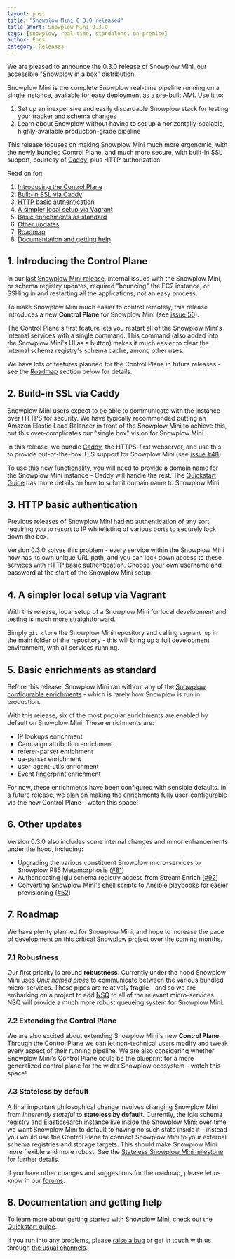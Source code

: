 ```yaml
---
layout: post
title: "Snowplow Mini 0.3.0 released"
title-short: Snowplow Mini 0.3.0
tags: [snowplow, real-time, standalone, on-premise]
author: Enes
category: Releases
---
```


We are pleased to announce the 0.3.0 release of Snowplow Mini, our accessible "Snowplow in a box" distribution.

Snowplow Mini is the complete Snowplow real-time pipeline running on a single instance, available for easy deployment as a pre-built AMI. Use it to:

1. Set up an inexpensive and easily discardable Snowplow stack for testing your tracker and schema changes
2. Learn about Snowplow without having to set up a horizontally-scalable, highly-available production-grade pipeline

This release focuses on making Snowplow Mini much more ergonomic, with the newly bundled Control Plane, and much more secure, with built-in SSL support, courtesy of [Caddy][caddy], plus HTTP authorization.

Read on for:

1. [Introducing the Control Plane](/blog/2017/08/30/snowplow-mini-0.3.0-released#control-plane)
2. [Built-in SSL via Caddy](/blog/2017/08/30/snowplow-mini-0.3.0-released#out-of-the-box-ssl)
3. [HTTP basic authentication](/blog/2017/08/30/snowplow-mini-0.3.0-released#http-auth)
4. [A simpler local setup via Vagrant](/blog/2017/08/30/snowplow-mini-0.3.0-released#easier-setup)
5. [Basic enrichments as standard](/blog/2017/08/30/snowplow-mini-0.3.0-released#basic-enrichments)
6. [Other updates](/blog/2017/08/30/snowplow-mini-0.3.0-released#other-changes)
7. [Roadmap](/blog/2017/08/10/snowplow-mini-0.3.0-released#roadmap)
8. [Documentation and getting help](/blog/2017/08/30/snowplow-mini-0.3.0-released#help)

<!--more-->

<h2 id="control-plane">1. Introducing the Control Plane</h2>

In our [last Snowplow Mini release][020-release], internal issues with the Snowplow Mini, or schema registry updates, required "bouncing" the EC2 instance, or SSHing in and restarting all the applications; not an easy process.

To make Snowplow Mini much easier to control remotely, this release introduces a new **Control Plane** for Snowplow Mini (see [issue 56][56]).

The Control Plane's first feature lets you restart all of the Snowplow Mini's internal services with a single command. This command (also added into the Snowplow Mini's UI as a button) makes it much easier to clear the internal schema registry's schema cache, among other uses.

We have lots of features planned for the Control Plane in future releases - see the [Roadmap](#roadmap) section below for details.

<h2 id="out-of-the-box-ssl">2. Build-in SSL via Caddy</h2>

Snowplow Mini users expect to be able to communicate with the instance over HTTPS for security. We have typically recommended putting an Amazon Elastic Load Balancer in front of the Snowplow Mini to achieve this, but this over-complicates our "single box" vision for Snowplow Mini.

In this release, we bundle [Caddy][caddy], the HTTPS-first webserver, and use this to provide out-of-the-box TLS support for Snowplow Mini (see [issue #48][48]).

To use this new functionality, you will need to provide a domain name for the Snowplow Mini instance - Caddy will handle the rest. The [Quickstart Guide][submitting-domain-name] has more details on how to submit domain name to Snowplow Mini.

<h2 id="http-auth">3. HTTP basic authentication</h2>

Previous releases of Snowplow Mini had no authentication of any sort, requiring you to resort to IP whitelisting of various ports to securely lock down the box.

Version 0.3.0 solves this problem - every service within the Snowplow Mini now has its own unique URL path, and you can lock down access to these services with [HTTP basic authentication][http-basic-auth]. Choose your own username and password at the start of the Snowplow Mini setup.

<h2 id="easier-setup">4. A simpler local setup via Vagrant</h2>

With this release, local setup of a Snowplow Mini for local development and testing is much more straightforward.

Simply `git clone` the Snowplow Mini repository and calling `vagrant up` in the main folder of the repository - this will bring up a full development environment, with all services running.

<h2 id="basic-enrichments">5. Basic enrichments as standard</h2>

Before this release, Snowplow Mini ran without any of the [Snowplow configurable enrichments][enrichments-info] - which is rarely how Snowplow is run in production. 

With this release, six of the most popular enrichments are enabled by default on Snowplow Mini. These enrichments are: 

* IP lookups enrichment
* Campaign attribution enrichment
* referer-parser enrichment
* ua-parser enrichment
* user-agent-utils enrichment
* Event fingerprint enrichment

For now, these enrichments have been configured with sensible defaults. In a future release, we plan on making the enrichments fully user-configurable via the new Control Plane - watch this space!

<h2 id="other-changes">6. Other updates</h2>

Version 0.3.0 also includes some internal changes and minor enhancements under the hood, including:

* Upgrading the various constituent Snowplow micro-services to Snowplow R85 Metamorphosis ([#81][81])
* Authenticating Iglu schema registry access from Stream Enrich ([#92][92])
* Converting Snowplow Mini's shell scripts to Ansible playbooks for easier provisioning ([#52][52])

<h2 id="roadmap">7. Roadmap</h2>

We have plenty planned for Snowplow Mini, and hope to increase the pace of development on this critical Snowplow project over the coming months.

<h3 id="roadmap-robustness">7.1 Robustness</h3>

Our first priority is around **robustness**. Currently under the hood Snowplow Mini uses *Unix named pipes* to communicate between the various bundled micro-services. These pipes are relatively fragile - and so we are embarking on a project to add [NSQ][nsq] to all of the relevant micro-services. NSQ will provide a much more robust queueing system for Snowplow Mini.

<h3 id="roadmap-control-plane">7.2 Extending the Control Plane</h3>

We are also excited about extending Snowplow Mini's new **Control Plane**. Through the Control Plane we can let non-technical users modify and tweak every aspect of their running pipeline. We are also considering whether Snowplow Mini's Control Plane could be the blueprint for a more generalized control plane for the wider Snowplow ecosystem - watch this space!

<h3 id="roadmap-stateless">7.3 Stateless by default</h3>

A final important philosophical change involves changing Snowplow Mini from *inherently stateful* to **stateless by default**. Currently, the Iglu schema registry and Elasticsearch instance live inside the Snowplow Mini; over time we want Snowplow Mini to default to having no such state inside it - instead you would use the Control Plane to connect Snowplow Mini to your external schema registries and storage targets. This should make Snowplow Mini more flexible and more robust. See the [Stateless Snowplow Mini milestone][stateless-milestone] for further details.

If you have other changes and suggestions for the roadmap, please let us know in our [forums][discourse].

<h2 id="getting-help">8. Documentation and getting help</h2>

To learn more about getting started with Snowplow Mini, check out the [Quickstart guide][quickstart].

If you run into any problems, please [raise a bug][issues] or get in touch with us through [the usual channels][talk-to-us].

[enrichments-info]: https://github.com/snowplow/snowplow/wiki/Configurable-enrichments

[48]: https://github.com/snowplow/snowplow-mini/issues/48
[52]: https://github.com/snowplow/snowplow-mini/issues/52
[56]: https://github.com/snowplow/snowplow-mini/issues/56
[81]: https://github.com/snowplow/snowplow-mini/issues/81
[92]: https://github.com/snowplow/snowplow-mini/issues/92
[stateless-milestone]: https://github.com/snowplow/snowplow-mini/milestone/13

[020-release]: /blog/2016/04/08/introducing-snowplow-mini/

[http-basic-auth]: https://en.wikipedia.org/wiki/Basic_access_authentication

[caddy]: https://caddyserver.com/
[nsq]: http://nsq.io/

[quickstart]: https://github.com/snowplow/snowplow-mini/wiki/Quickstart-guide-v0.3.0
[submitting-domain-name]: https://github.com/snowplow/snowplow-mini/wiki/Quickstart-guide-v0.3.0#223-configure-instance
[issues]: https://github.com/snowplow/snowplow-mini/issues/new
[talk-to-us]: https://github.com/snowplow/snowplow/wiki/Talk-to-us
[discourse]: http://discourse.snowplowanalytics.com

